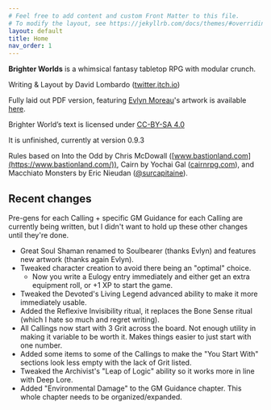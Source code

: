 ```yaml
---
# Feel free to add content and custom Front Matter to this file.
# To modify the layout, see https://jekyllrb.com/docs/themes/#overriding-theme-defaults
layout: default
title: Home
nav_order: 1
---
```

**Brighter Worlds** is a whimsical fantasy tabletop RPG with modular crunch.

Writing & Layout by David Lombardo ([twitter](https://twitter.com/AwkwardTurtle42),[itch.io](https://awkwardturtle.itch.io/))

Fully laid out PDF version, featuring [Evlyn Moreau](https://www.patreon.com/evlynmoreau)'s artwork is available [here](https://awkwardturtle.itch.io/brighter-worlds).

Brighter World’s text is licensed under [CC-BY-SA 4.0](https://creativecommons.org/licenses/by-sa/4.0/)

It is unfinished, currently at version 0.9.3

Rules based on Into the Odd by Chris McDowall ([www.bastionland.com](https://www.bastionland.com/)), Cairn by Yochai Gal ([cairnrpg.com](https://cairnrpg.com/)), and Macchiato Monsters by Eric Nieudan ([@surcapitaine](https://twitter.com/surcapitaine)).

## Recent changes

Pre-gens for each Calling + specific GM Guidance for each Calling are currently being written, but I didn't want to hold up these other changes until they're done.

* Great Soul Shaman renamed to Soulbearer (thanks Evlyn) and features new artwork (thanks again Evlyn).
* Tweaked character creation to avoid there being an "optimal" choice.
    * Now you write a Eulogy entry immediately and either get an extra equipment roll, or +1 XP to start the game.
* Tweaked the Devoted's Living Legend advanced ability to make it more immediately usable.
* Added the Reflexive Invisibility ritual, it replaces the Bone Sense ritual (which I hate so much and regret writing).
* All Callings now start with 3 Grit across the board. Not enough utility in making it variable to be worth it. Makes things easier to just start with one number. 
* Added some items to some of the Callings to make the "You Start With" sections look less empty with the lack of Grit listed.
* Tweaked the Archivist's "Leap of Logic" ability so it works more in line with Deep Lore.
* Added "Environmental Damage" to the GM Guidance chapter. This whole chapter needs to be organized/expanded.